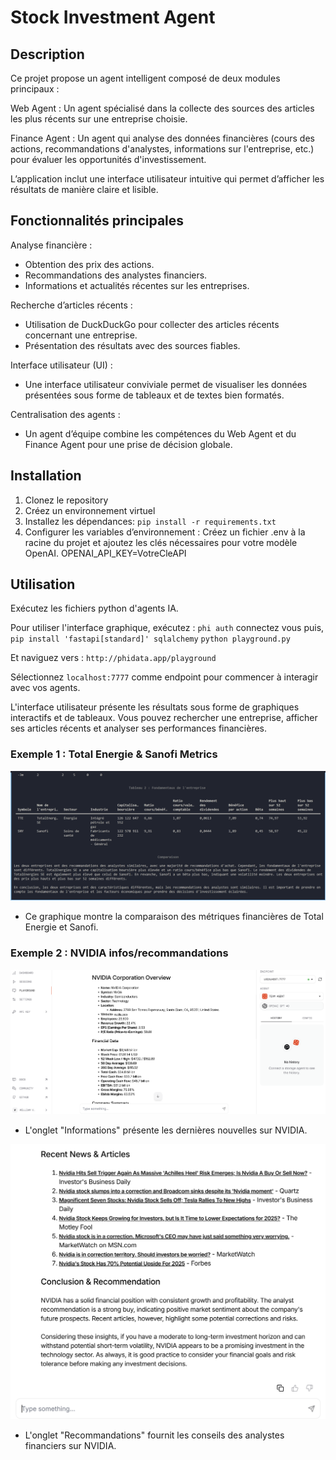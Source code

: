 # Stock Investment Agent

## Description

Ce projet propose un agent intelligent composé de deux modules principaux :

Web Agent : Un agent spécialisé dans la collecte des sources des articles les plus récents sur une entreprise choisie.

Finance Agent : Un agent qui analyse des données financières (cours des actions, recommandations d'analystes, informations sur l'entreprise, etc.) pour évaluer les opportunités d'investissement.

L’application inclut une interface utilisateur intuitive qui permet d’afficher les résultats de manière claire et lisible.

## Fonctionnalités principales

Analyse financière :

- Obtention des prix des actions.
- Recommandations des analystes financiers.
- Informations et actualités récentes sur les entreprises.

Recherche d’articles récents :

- Utilisation de DuckDuckGo pour collecter des articles récents concernant une entreprise.
- Présentation des résultats avec des sources fiables.

Interface utilisateur (UI) :

- Une interface utilisateur conviviale permet de visualiser les données présentées sous forme de tableaux et de textes bien formatés.

Centralisation des agents :

- Un agent d’équipe combine les compétences du Web Agent et du Finance Agent pour une prise de décision globale.

## Installation

1. Clonez le repository
2. Créez un environnement virtuel
3. Installez les dépendances: `pip install -r requirements.txt`
4. Configurer les variables d’environnement :
   Créez un fichier .env à la racine du projet et ajoutez les clés nécessaires pour votre modèle OpenAI.
   OPENAI_API_KEY=VotreCleAPI

## Utilisation

Exécutez les fichiers python d'agents IA.

Pour utiliser l'interface graphique, exécutez :
`phi auth` connectez vous puis,
`pip install 'fastapi[standard]' sqlalchemy`
`python playground.py`

Et naviguez vers :
`http://phidata.app/playground`

Sélectionnez `localhost:7777` comme endpoint pour commencer à interagir avec vos agents.

L'interface utilisateur présente les résultats sous forme de graphiques interactifs et de tableaux. Vous pouvez rechercher une entreprise, afficher ses articles récents et analyser ses performances financières.

### Exemple 1 : Total Energie & Sanofi Metrics

![Stocks](screenshots/stocks_compare.png)

- Ce graphique montre la comparaison des métriques financières de Total Energie et Sanofi.

### Exemple 2 : NVIDIA infos/recommandations

![Informations](screenshots/nvidia_analyse.png)

- L'onglet "Informations" présente les dernières nouvelles sur NVIDIA.

![Recommandations](screenshots/nvidia_analyse_2.png)

- L'onglet "Recommandations" fournit les conseils des analystes financiers sur NVIDIA.
